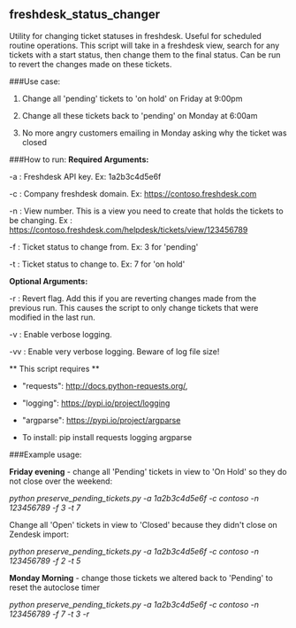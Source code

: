 ## freshdesk_status_changer
Utility for changing ticket statuses in freshdesk. Useful for scheduled routine operations.
This script will take in a freshdesk view, search for any tickets with a start status, then change them to the final status.
Can be run to revert the changes made on these tickets.


###Use case:
1) Change all 'pending' tickets to 'on hold' on Friday at 9:00pm

2) Change all these tickets back to 'pending' on Monday at 6:00am

3) No more angry customers emailing in Monday asking why the ticket was closed


###How to run:
**Required Arguments:**

-a : Freshdesk API key. Ex: 1a2b3c4d5e6f

-c : Company freshdesk domain. Ex: https://contoso.freshdesk.com

-n : View number. This is a view you need to create that holds the tickets to be changing. Ex : https://contoso.freshdesk.com/helpdesk/tickets/view/123456789

-f : Ticket status to change from. Ex: 3 for 'pending'

-t : Ticket status to change to. Ex: 7 for 'on hold'


**Optional Arguments:**

-r : Revert flag. Add this if you are reverting changes made from the previous run. This causes the script to only change tickets that were modified in the last run.

-v : Enable verbose logging.

-vv : Enable very verbose logging. Beware of log file size!

** This script requires **

- "requests": http://docs.python-requests.org/, 

- "logging": https://pypi.io/project/logging 

- "argparse": https://pypi.io/project/argparse

- To install: pip install requests logging argparse

###Example usage:

**Friday evening** - change all 'Pending' tickets in view to 'On Hold' so they do not close over the weekend:

*python preserve_pending_tickets.py -a 1a2b3c4d5e6f -c contoso -n 123456789 -f 3 -t 7*


Change all 'Open' tickets in view to 'Closed' because they didn't close on Zendesk import:

*python preserve_pending_tickets.py -a 1a2b3c4d5e6f -c contoso -n 123456789 -f 2 -t 5*


**Monday Morning** - change those tickets we altered back to 'Pending' to reset the autoclose timer

*python preserve_pending_tickets.py -a 1a2b3c4d5e6f -c contoso -n 123456789 -f 7 -t 3 -r*
